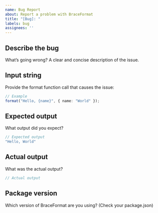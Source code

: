 ```yaml
---
name: Bug Report
about: Report a problem with BraceFormat
title: "[Bug]: "
labels: bug
assignees: ''
---
```


## Describe the bug

What’s going wrong? A clear and concise description of the issue.

## Input string

Provide the format function call that causes the issue:

```ts
// Example
format("Hello, {name}", { name: "World" });
```

## Expected output

What output did you expect?

```ts
// Expected output
"Hello, World"
```

## Actual output

What was the actual output?

```ts
// Actual output
```

## Package version
Which version of BraceFormat are you using? (Check your package.json)
